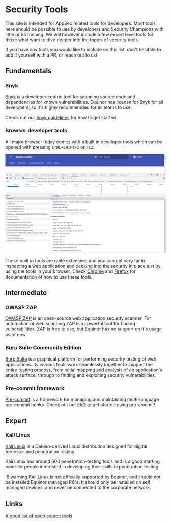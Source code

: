 # Security Tools
This site is intended for AppSec related tools for developers. Most tools here should be possible to use by developers and Security Champions with little or no training. We will however include a few expert level tools for those what want to dive deeper into the topics of security tools.

If you have any tools you would like to include on this list, don't hesitate to add it yourself with a PR, or reach out to us!

## Fundamentals
### Snyk
[Snyk](https://snyk.io/) is a developer centric tool for scanning source code and dependencies for known vulnerabilities. Equinor has license for Snyk for all developers, so it's highly recommended for all teams to use.

Check out our [Snyk guidelines](../snyk/curriculum/index.md) for how to get started.

### Browser developer tools
All major browser today comes with a built in developer tools which can be opened with pressing `CTRL+SHIFT+I` or `F12`.

![Chrome developer tools](./devtools.png)

These built in tools are quite extensive, and you can get very far in inspecting a web application and peeking into the security in place just by using the tools in your browser. Check [Chrome](https://developer.chrome.com/docs/devtools/) and [Firefox](https://firefox-dev.tools/) for documentation of how to use these tools.

## Intermediate
### OWASP ZAP
[OWASP ZAP](https://www.zaproxy.org/) is an open-source web application security scanner. For automation of web scanning ZAP is a powerful tool for finding vulnerabilities. ZAP is free to use, but Equinor has no support on it's usage as of now.

### Burp Suite Community Edition
[Burp Suite](https://portswigger.net/burp/communitydownload) is a graphical platform for performing security testing of web applications. Its various tools work seamlessly together to support the entire testing process, from initial mapping and analysis of an application's attack surface, through to finding and exploiting security vulnerabilities.

### Pre-commit framework
[Pre-commit](https://pre-commit.com/) is a framework for managing and maintaining multi-language pre-commit hooks. Check out our [FAQ](../guidelines/FAQ/pre-commit-faq.md) to get started using pre-commit!

## Expert
### Kali Linux
[Kali Linux](https://www.kali.org/) is a Debian-derived Linux distribution designed for digital forensics and penetration testing.

Kali Linux has around 600 penetration-testing tools and is a good starting point for people interested in developing their skills in penetration testing.

!!! warning
    Kali Linux is not officially supported by Equinor, and should not be installed Equinor managed PC's. It should only be installed on self managed devices, and never be connected to the corporate network.
    
## Links

[A good list of open source tools](https://github.com/psiinon/open-source-web-scanners)
